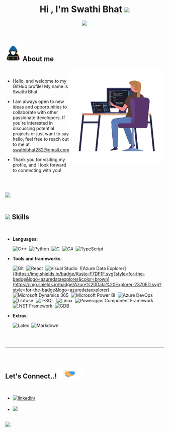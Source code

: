 
<h1 align="center"><b>Hi , I'm Swathi Bhat </b><img src="https://media.giphy.com/media/hvRJCLFzcasrR4ia7z/giphy.gif" width="35"></h1>

<p align="center">
  <img src="https://readme-typing-svg.herokuapp.com?font=Time+New+Roman&color=cyan&size=25&center=true&vCenter=true&width=800&height=100&duration=6000&lines=Namaskara...&#128591;++;Ex-software+engineer+at+Microsoft;Graduate+student+at+UCSB;Computer+systems+and+security+enthusiast;Lifelong+learner;">
</p>


<br>



	
## <picture><img src = "./assets/mdImages/about_me.gif" width = 50px></picture> **About me**

<picture>
  <source media="(max-width: 767px)" srcset="">
  <img align="right" alt="" src="./assets/mdImages/female-developer.svg" width=300px>
</picture>

<br>


- Hello, and welcome to my GitHub profile! My name is Swathi Bhat

- I am always open to new ideas and opportunities to collaborate with other passionate developers. If you're interested in discussing potential projects or just want to say hello, feel free to reach out to me at <a href="mailto:swathibhat282@gmail.com">swathibhat282@gmail.com</a>

- Thank you for visiting my profile, and I look forward to connecting with you!

<br><br>

<img src="https://user-images.githubusercontent.com/73097560/115834477-dbab4500-a447-11eb-908a-139a6edaec5c.gif"><br><br>

## <img src="https://media2.giphy.com/media/QssGEmpkyEOhBCb7e1/giphy.gif?cid=ecf05e47a0n3gi1bfqntqmob8g9aid1oyj2wr3ds3mg700bl&rid=giphy.gif" width ="25"><b> Skills</b>
<br>

<p align="center">

- **Languages**:

    ![C++](https://img.shields.io/badge/C%2B%2B-F7DF1F.svg?style=for-the-badge&logo=c%2B%2B&logoColor=white&color=peach)&nbsp;
    ![Python](https://img.shields.io/badge/Python%20-%2314354C.svg?style=for-the-badge&logo=python&logoColor=white)&nbsp;
    ![C](https://img.shields.io/badge/C-F7DF1F.svg?style=for-the-badge&logo=C&logoColor=white&color=red)&nbsp;
    ![C#](https://img.shields.io/badge/C%23-2370ED.svg?style=for-the-badge&logo=c%23&logoColor=black&color=beige)&nbsp;
    ![TypeScript](https://img.shields.io/badge/TypeScript-F7DF1E.svg?style=for-the-badge&logo=typescript)&nbsp;
  

- **Tools and frameworks**:
  
    ![Git](https://img.shields.io/badge/git-%23F05033.svg?style=for-the-badge&logo=git&logoColor=white)&nbsp;
    ![React](https://img.shields.io/badge/React-F7DF1F.svg?style=for-the-badge&logo=react&color=black)&nbsp;
    ![Visual Studio](https://img.shields.io/badge/VS-F7DF1F.svg?style=for-the-badge&logo=visualstudio&logoColor=blue&color=cyan)&nbsp;
    ![Azure Data Explorer]([https://img.shields.io/badge/Kusto-F7DF1F.svg?style=for-the-badge&logo=azuredataexplorer&color=brown](https://img.shields.io/badge/Azure%20Data%20Explorer-2370ED.svg?style=for-the-badge&logo=azuredataexplorer)&nbsp;
    ![Microsoft Dynamics 365](https://img.shields.io/badge/Microsoft%20Dynamics%20365-F7DF1F.svg?style=for-the-badge&logo=dynamics365&color=pink)&nbsp;
    ![Microsoft Power BI](https://img.shields.io/badge/Power%20BI-F7DF1F.svg?style=for-the-badge&logo=powerbi&color=skyblue)&nbsp;
    ![Azure DevOps](https://img.shields.io/badge/Azure%20devOps-F7DF1F.svg?style=for-the-badge&logo=azuredevops&logoColor=white&color=red)&nbsp;
    ![Libfuse](https://img.shields.io/badge/libfuse-F7DF1F.svg?style=for-the-badge&logo=libfuse&color=orange)&nbsp;
    ![T-SQL](https://img.shields.io/badge/TSQL-2370ED.svg?style=for-the-badge&logo=sql)&nbsp;
    ![Linux](https://img.shields.io/badge/Linux-FCC624?style=for-the-badge&logo=linux&logoColor=black)&nbsp;
    ![Powerapps Component Framework](https://img.shields.io/badge/Powerapps%20Component%20Framework-2370ED.svg?style=for-the-badge&logo=powerapps&logoColor=black&color=beige)&nbsp;
    ![.NET Framework](https://img.shields.io/badge/.NET%20framework-2370ED.svg?style=for-the-badge&logo=.net&logoColor=white&color=purple)&nbsp;
    ![GDB](https://img.shields.io/badge/GDB-2370ED.svg?style=for-the-badge&logo=gdb&logoColor=white&color=grey)&nbsp;
  

- **Extras**:

    ![Latex](https://img.shields.io/badge/Latex-2370ED.svg?style=for-the-badge&logo=latex&logoColor=white)&nbsp;
    ![Markdown](https://img.shields.io/badge/markdown-%23000000.svg?style=for-the-badge&logo=markdown&logoColor=white)&nbsp;  


</p>

<br>
<br>

-----

<!--<br>


## <img src="https://media.giphy.com/media/iY8CRBdQXODJSCERIr/giphy.gif" width="35"><b> Github Stats </b>
<br>

<div align="center">

[![Swathi's GitHub stats-Dark](https://github-readme-stats.vercel.app/api?username=SwathiSBhat&show_icons=true&theme=dark#gh-dark-mode-only)](https://github.com/anuraghazra/github-readme-stats#gh-dark-mode-only)
[![Swathi's GitHub stats-Light](https://github-readme-stats.vercel.app/api?username=SwathiSBhat&show_icons=true&theme=default#gh-light-mode-only)](https://github.com/anuraghazra/github-readme-stats#gh-light-mode-only)

</div>

<br>
<br>

-----

<br>-->
<br>

## <b> Let's Connect..!</b><img src="./assets/mdImages/handshake.gif" width ="80">
<br>
<div align='left'>

<ul>

<li>
<a href="www.linkedin.com/in/swathi-s-bhat-6180a3128" target="_blank">
<img src="https://img.shields.io/badge/linkedin:  SwathiSBhat-0077B5.svg?style=for-the-badge&logo=linkedin&logoColor=white&color=405DE6" alt=linkedin/>
</a>
</li>

<br>

<li>
<a href="mailto:swathibhat282@gmail.com" target="_blank">
<img src="https://img.shields.io/badge/gmail:  SwathiSBhat-%23EA4335.svg?style=for-the-badge&logo=gmail&logoColor=white" t=mail/>
</a>
</li>
	
</ul>
</div>

<br>
<img src="https://user-images.githubusercontent.com/73097560/115834477-dbab4500-a447-11eb-908a-139a6edaec5c.gif">
<br>
<br>
<br>

<br>
<br>
